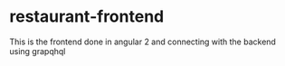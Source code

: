 # restaurant-frontend
This is the frontend done in angular 2 and connecting with the backend using grapqhql
